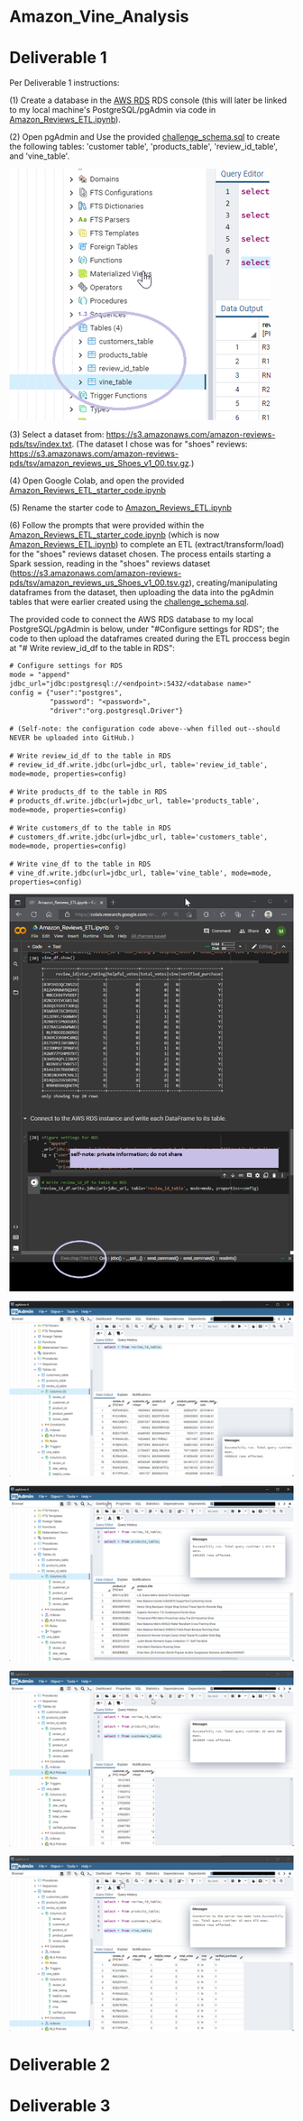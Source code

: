# Amazon_Vine_Analysis

# Deliverable 1

Per Deliverable 1 instructions:

(1) Create a database in the [AWS RDS](https://aws.amazon.com/) RDS console (this will later be linked to my local machine's PostgreSQL/pgAdmin via code in [Amazon_Reviews_ETL.ipynb](https://github.com/michaelfoz/Amazon_Vine_Analysis/blob/main/Amazon_Reviews_ETL.ipynb)).

(2) Open pgAdmin and Use the provided [challenge_schema.sql](https://github.com/michaelfoz/Amazon_Vine_Analysis/blob/main/challenge_schema.sql) to create the following tables: 'customer table', 'products_table', 'review_id_table', and 'vine_table'.

![image](https://github.com/michaelfoz/Amazon_Vine_Analysis/blob/main/Deliverable%201%20-%20pgAdmin%20screenshots/challenge-schema-tables.png)

(3) Select a dataset from: https://s3.amazonaws.com/amazon-reviews-pds/tsv/index.txt. (The dataset I chose was for "shoes" reviews: https://s3.amazonaws.com/amazon-reviews-pds/tsv/amazon_reviews_us_Shoes_v1_00.tsv.gz.)

(4) Open Google Colab, and open the provided [Amazon_Reviews_ETL_starter_code.ipynb](https://github.com/michaelfoz/Amazon_Vine_Analysis/blob/main/Amazon_Reviews_ETL_starter_code.ipynb)

(5) Rename the starter code to [Amazon_Reviews_ETL.ipynb](https://github.com/michaelfoz/Amazon_Vine_Analysis/blob/main/Amazon_Reviews_ETL.ipynb)

(6) Follow the prompts that were provided within the [Amazon_Reviews_ETL_starter_code.ipynb](https://github.com/michaelfoz/Amazon_Vine_Analysis/blob/main/Amazon_Reviews_ETL_starter_code.ipynb) (which is now [Amazon_Reviews_ETL.ipynb](https://github.com/michaelfoz/Amazon_Vine_Analysis/blob/main/Amazon_Reviews_ETL.ipynb)) to complete an ETL (extract/transform/load) for the "shoes" reviews dataset chosen. The process entails starting a Spark session, reading in the "shoes" reviews dataset (https://s3.amazonaws.com/amazon-reviews-pds/tsv/amazon_reviews_us_Shoes_v1_00.tsv.gz), creating/manipulating dataframes from the dataset, then uploading the data into the pgAdmin tables that were earlier created using the [challenge_schema.sql](https://github.com/michaelfoz/Amazon_Vine_Analysis/blob/main/challenge_schema.sql). 

The provided code to connect the AWS RDS database to my local PostgreSQL/pgAdmin is below, under "#Configure settings for RDS"; the code to then upload the dataframes created during the ETL proccess begin at "# Write review_id_df to the table in RDS":

```
# Configure settings for RDS
mode = "append"
jdbc_url="jdbc:postgresql://<endpoint>:5432/<database name>"
config = {"user":"postgres", 
          "password": "<password>", 
          "driver":"org.postgresql.Driver"}
          
# (Self-note: the configuration code above--when filled out--should NEVER be uploaded into GitHub.)
          
# Write review_id_df to the table in RDS
# review_id_df.write.jdbc(url=jdbc_url, table='review_id_table', mode=mode, properties=config)

# Write products_df to the table in RDS
# products_df.write.jdbc(url=jdbc_url, table='products_table', mode=mode, properties=config)

# Write customers_df to the table in RDS
# customers_df.write.jdbc(url=jdbc_url, table='customers_table', mode=mode, properties=config)

# Write vine_df to the table in RDS
# vine_df.write.jdbc(url=jdbc_url, table='vine_table', mode=mode, properties=config)
```

![image](https://github.com/michaelfoz/Amazon_Vine_Analysis/blob/main/Amazon_Reviews_ETL%20-%2018-minute-execution-time.png)

![image](https://github.com/michaelfoz/Amazon_Vine_Analysis/blob/main/Deliverable%201%20-%20pgAdmin%20screenshots/review_id_table.png)

![image](https://github.com/michaelfoz/Amazon_Vine_Analysis/blob/main/Deliverable%201%20-%20pgAdmin%20screenshots/products_table.png)

![image](https://github.com/michaelfoz/Amazon_Vine_Analysis/blob/main/Deliverable%201%20-%20pgAdmin%20screenshots/customers_table.png)

![image](https://github.com/michaelfoz/Amazon_Vine_Analysis/blob/main/Deliverable%201%20-%20pgAdmin%20screenshots/vine_table.png)

# Deliverable 2
# Deliverable 3
